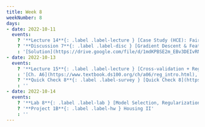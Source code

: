```yaml
---
title: Week 8
weekNumber: 8
days:
- date: 2022-10-11
  events:
    ? '**Lecture 14**{: .label .label-lecture } [Case Study (HCE): Fairness in Housing Appraisal](lecture/lec14)'
    ? '**Discussion 7**{: .label .label-disc } [Gradient Descent & Feature Engineering](https://drive.google.com/file/d/1yexAf5dfH5l6CV4ynsoYDuaImxFfY5jh/view?usp=sharing), [Housing I](https://drive.google.com/file/d/1Je-UhThryavR6JYve6g681fF2RRjclW0/view?usp=sharing)' 
    : '[Solution](https://drive.google.com/file/d/1mdKPBSE2m_EBv3DEIvRNaNN4ZHubCY7B/view?usp=sharing), [Housing I Solution](https://drive.google.com/file/d/1n1ZCba1u3AWzC-uSwtAN8iBWZUZ4imx3/view?usp=sharing), [Recording](https://bcourses.berkeley.edu/courses/1518286/external_tools/78985)'
- date: 2022-10-13
  events:
    ? '**Lecture 15**{: .label .label-lecture } [Cross-validation + Regularization](lecture/lec15)'
    : '[Ch. A6](https://www.textbook.ds100.org/ch/a06/reg_intro.html), [A5.3](https://www.textbook.ds100.org/ch/a05/bias_cv.html)'
    ? '**Quick Check 8**{: .label .label-survey } [Quick Check 8](https://www.gradescope.com/courses/422877/assignments/2345436) (due Oct 17)'
    : ''
- date: 2022-10-14
  events:
    ? '**Lab 8**{: .label .label-lab } [Model Selection, Regularization, and Cross-Validation](https://data100.datahub.berkeley.edu/hub/user-redirect/git-pull?repo=https%3A%2F%2Fgithub.com%2FDS-100%2Ffa22&branch=main&urlpath=lab%2Ftree%2Ffa22%2Flab%2Flab08%2Flab08.ipynb) (due Oct 18)'
    ? '**Project 1B**{: .label .label-hw } Housing II'
    : ''
---
```


